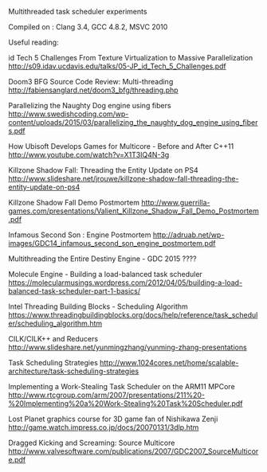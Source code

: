 Multithreaded task scheduler experiments



Compiled on : Clang 3.4, GCC 4.8.2, MSVC 2010




Useful reading:


id Tech 5 Challenges
From Texture Virtualization to Massive Parallelization
http://s09.idav.ucdavis.edu/talks/05-JP_id_Tech_5_Challenges.pdf

Doom3 BFG Source Code Review: Multi-threading 
http://fabiensanglard.net/doom3_bfg/threading.php

Parallelizing the Naughty Dog engine using fibers
http://www.swedishcoding.com/wp-content/uploads/2015/03/parallelizing_the_naughty_dog_engine_using_fibers.pdf

How Ubisoft Develops Games for Multicore - Before and After C++11
http://www.youtube.com/watch?v=X1T3IQ4N-3g

Killzone Shadow Fall: Threading the Entity Update on PS4
http://www.slideshare.net/jrouwe/killzone-shadow-fall-threading-the-entity-update-on-ps4

Killzone Shadow Fall Demo Postmortem
http://www.guerrilla-games.com/presentations/Valient_Killzone_Shadow_Fall_Demo_Postmortem.pdf

Infamous Second Son : Engine Postmortem
http://adruab.net/wp-images/GDC14_infamous_second_son_engine_postmortem.pdf

Multithreading the Entire Destiny Engine - GDC 2015
????

Molecule Engine - Building a load-balanced task scheduler
https://molecularmusings.wordpress.com/2012/04/05/building-a-load-balanced-task-scheduler-part-1-basics/

Intel Threading Building Blocks - Scheduling Algorithm
https://www.threadingbuildingblocks.org/docs/help/reference/task_scheduler/scheduling_algorithm.htm

CILK/CILK++ and Reducers
http://www.slideshare.net/yunmingzhang/yunming-zhang-presentations

Task Scheduling Strategies
http://www.1024cores.net/home/scalable-architecture/task-scheduling-strategies

Implementing a Work-Stealing Task Scheduler on the ARM11 MPCore
http://www.rtcgroup.com/arm/2007/presentations/211%20-%20Implementing%20a%20Work-Stealing%20Task%20Scheduler.pdf

Lost Planet graphics course for 3D game fan of Nishikawa Zenji
http://game.watch.impress.co.jp/docs/20070131/3dlp.htm

Dragged Kicking and Screaming: Source Multicore
http://www.valvesoftware.com/publications/2007/GDC2007_SourceMulticore.pdf
